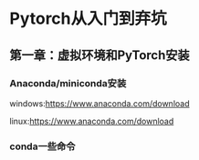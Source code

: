 # Pytorch从入门到弃坑

## 第一章：虚拟环境和PyTorch安装

### Anaconda/miniconda安装

windows:https://www.anaconda.com/download

linux:https://www.anaconda.com/download

### conda一些命令

